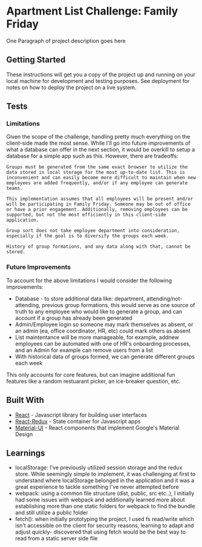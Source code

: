 # Apartment List Challenge: Family Friday

One Paragraph of project description goes here

## Getting Started

These instructions will get you a copy of the project up and running on your local machine for development and testing purposes. See deployment for notes on how to deploy the project on a live system.

## Tests



### Limitations

Given the scope of the challenge, handling pretty much everything on the client-side made the most sense. While I'll go into future improvements of what a database can offer in the next section, it would be overkill to setup a database for a simple app such as this. However, there are tradeoffs: 

```
Groups must be generated from the same exact browser to utilize the data stored in local storage for the most up-to-date list. This is inconvenient and can easily become more difficult to maintain when new employees are added frequently, and/or if any employee can generate teams. 
```
```
This implementation assumes that all employees will be present and/or will be participating in Family Friday. Someone may be out of office or have a prior engagement. Additionally, removing employees can be supported, but not the most efficiently in this client-side application.
```
```
Group sort does not take employee department into consideration, especially if the goal is to diversify the groups each week. 
```
```
History of group formations, and any data along with that, cannot be stored.   
```

### Future Improvements

To account for the above limitations I would consider the following improvements: 
* Database - to store additional data like: department, attending/not-attending, previous group formations, this would serve as one source of truth to any employee who would like to generate a group, and can account if a group has already been generated 
* Admin/Employee login so someone may mark themselves as absent, or an admin (ea, office coordinator, HR, etc) could mark others as absent
* List maintentance will be  more manageable, for example, addnew employees can be automated with one of HR's onboarding processes, and an Admin for example can remove users from a list
* With historical data of groups formed, we can generate different groups each week 

This only accounts for core features, but can imagine additional fun features like a random restuarant picker, an ice-breaker question, etc. 


## Built With

* [React](https://reactjs.org/) - Javascript library for building user interfaces
* [React-Redux](https://redux.js.org/docs/basics/UsageWithReact.html) - State container for Javascript apps
* [Material-UI](http://www.material-ui.com/) - React components that implement Google's Material Design

## Learnings

* localStorage: I've previously utilized session storage and the redux store. While seemingly simple to implement, it was challenging at first to understand where localStorage belonged in the application and it was  a great experience to tackle something I've never attempted before
* webpack: using a common file structure (dist, public, src etc..), I initially had some issues with webpack and additionally learned more about establishing more than one static folders for webpack to find the bundle and still utilize a public folder
* fetch(): when initially prototyping the project, I used fs read/write which isn't accessible on the client for security reasons, learning to adapt and adjust quickly- discovered that using fetch would be the best way to read from a static server side file 

